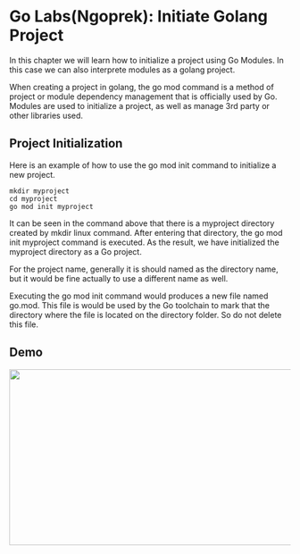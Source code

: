 # Go Labs(Ngoprek): Initiate Golang Project

In this chapter we will learn how to initialize a project using Go Modules. In this case we can also interprete modules as a golang project.

When creating a project in golang, the go mod command is a method of project or module dependency management that is officially used by Go. Modules are used to initialize a project, as well as manage 3rd party or other libraries used.

## Project Initialization

Here is an example of how to use the go mod init command to initialize a new project.
```
mkdir myproject
cd myproject
go mod init myproject
```

It can be seen in the command above that there is a myproject directory created by mkdir linux command. After entering that directory, the go mod init myproject command is executed. As the result, we have initialized the myproject directory as a Go project.

For the project name, generally it is should named as the directory name, but it would be fine actually to use a different name as well.

Executing the go mod init command would produces a new file named go.mod. This file is would be used by the Go toolchain to mark that the directory where the file is located on the directory folder. So do not delete this file.

## Demo

[<img src="https://storage.googleapis.com/techinet-public/youtube/thumbnails/GolangSeries/E3.png" width="560" height="315">](https://www.youtube.com/embed/Kuo9o4dd1tE)